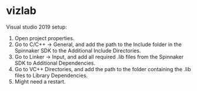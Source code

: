 # vizlab
Visual studio 2019 setup:

1. Open project properties.
2. Go to C/C++ -> General, and add the path to the Include folder in the Spinnaker SDK to the Additional Include Directories.
3. Go to Linker -> Input, and add all required .lib files from the Spinnaker SDK to Additional Dependencies.
4. Go to VC++ Directories, and add the path to the folder containing the .lib files to Library Dependencies.
5. Might need a restart.
